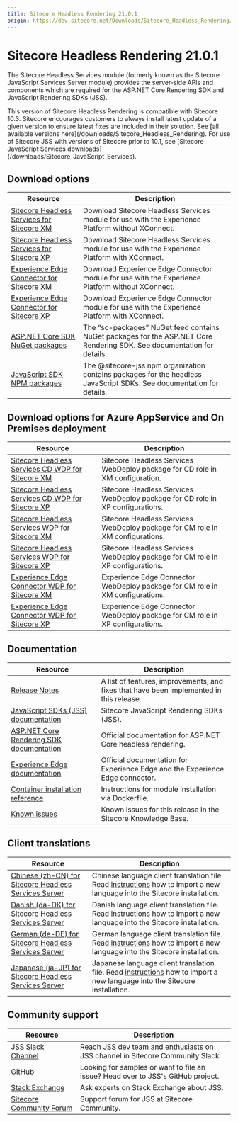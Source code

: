 ```yaml
---
title: Sitecore Headless Rendering 21.0.1
origin: https://dev.sitecore.net/Downloads/Sitecore_Headless_Rendering/21x/Sitecore_Headless_Rendering_2101.aspx
---
```


# Sitecore Headless Rendering 21.0.1

The Sitecore Headless Services module (formerly known as the Sitecore JavaScript Services Server module) provides the server-side APIs and components which are required for the ASP.NET Core Rendering SDK and JavaScript Rendering SDKs (JSS).

  <Alert variant='warning' mb={4}>
    <AlertIcon />
    This version of Sitecore Headless Rendering is compatible with Sitecore 10.3.
  </Alert>
  
  <Alert variant='warning' mb={4}>
    <AlertIcon />
    Sitecore encourages customers to always install latest update of a given version to ensure latest fixes are included in their solution. See [all available versions here](/downloads/Sitecore_Headless_Rendering).
  </Alert>
  
  <Alert variant='warning' mb={4}>
    <AlertIcon />
    For use of Sitecore JSS with versions of Sitecore prior to 10.1, see [Sitecore JavaScript Services downloads](/downloads/Sitecore_JavaScript_Services).
  </Alert>
  

## Download options

 | Resource | Description |
 | --- | --- |
 | [Sitecore Headless Services for Sitecore XM](https://sitecoredev.azureedge.net/~/media/6578052C4D1E4DDDAEA397A0CEEB7CE8.ashx?date=20230424T093714) | Download Sitecore Headless Services module for use with the Experience Platform without XConnect. |
 | [Sitecore Headless Services for Sitecore XP](https://sitecoredev.azureedge.net/~/media/22240E64FE39446FA1012C16B9FE1D62.ashx?date=20230424T093750) | Download Sitecore Headless Services module for use with the Experience Platform with XConnect. |
 | [Experience Edge Connector for Sitecore XM](https://sitecoredev.azureedge.net/~/media/B2B8FC92B96C47C99FCC8FEC6F6D8CCC.ashx?date=20230426T091410) | Download Experience Edge Connector module for use with the Experience Platform without XConnect. |
 | [Experience Edge Connector for Sitecore XP](https://sitecoredev.azureedge.net/~/media/5B150FEB0810472DABE6D946CECF0A10.ashx?date=20230426T091335) | Download Experience Edge Connector module for use with the Experience Platform with XConnect. |
 | [ASP.NET Core SDK NuGet packages](https://sitecore.myget.org/feed/sc-packages/package/nuget/Sitecore.AspNet.RenderingEngine) | The “sc-packages” NuGet feed contains NuGet packages for the ASP.NET Core Rendering SDK. See documentation for details. |
 | [JavaScript SDK NPM packages](https://www.npmjs.com/org/sitecore-jss) | The @sitecore-jss npm organization contains packages for the headless JavaScript SDKs. See documentation for details. |

## Download options for Azure AppService and On Premises deployment

 | Resource | Description |
 | --- | --- |
 | [Sitecore Headless Services CD WDP for Sitecore XM](https://sitecoredev.azureedge.net/~/media/71AB1AB399774439BE98CC2DE42D61E0.ashx?date=20230424T093828) | Sitecore Headless Services WebDeploy package for CD role in XM configuration. |
 | [Sitecore Headless Services CD WDP for Sitecore XP](https://sitecoredev.azureedge.net/~/media/87A886AE76DC4D94A2015437B5E6DD6C.ashx?date=20230424T093858) | Sitecore Headless Services WebDeploy package for CD role in XP configurations. |
 | [Sitecore Headless Services WDP for Sitecore XM](https://sitecoredev.azureedge.net/~/media/64BA991EDB874D85935185688BBE2101.ashx?date=20230424T093929) | Sitecore Headless Services WebDeploy package for CM role in XM configurations. |
 | [Sitecore Headless Services WDP for Sitecore XP](https://sitecoredev.azureedge.net/~/media/972A1F17370446678450BD6A709BE378.ashx?date=20230424T093958) | Sitecore Headless Services WebDeploy package for CM role in XP configurations. |
 | [Experience Edge Connector WDP for Sitecore XM](https://sitecoredev.azureedge.net/~/media/F01826A837C7494798436383D3964574.ashx?date=20230426T091307) | Experience Edge Connector WebDeploy package for CM role in XM configurations. |
 | [Experience Edge Connector WDP for Sitecore XP](https://sitecoredev.azureedge.net/~/media/FD4555C90C86402BABE8465747289A32.ashx?date=20230426T091446) | Experience Edge Connector WebDeploy package for CM role in XP configurations. |

## Documentation

 | Resource | Description |
 | --- | --- |
 | [Release Notes](/downloads/Sitecore%20Headless%20Rendering/21x/Sitecore%20Headless%20Rendering%202101/Release%20Notes) | A list of features, improvements, and fixes that have been implemented in this release. |
 | [JavaScript SDKs (JSS) documentation](https://doc.sitecore.com/en/developers/hd/210/sitecore-headless-development/sitecore-javascript-rendering-sdks--jss-.html) | Sitecore JavaScript Rendering SDKs (JSS). |
 | [ASP.NET Core Rendering SDK documentation](https://doc.sitecore.com/en/developers/hd/210/sitecore-headless-development/index-en.html) | Official documentation for ASP.NET Core headless rendering. |
 | [Experience Edge documentation](https://doc.sitecore.com/en/developers/hd/210/sitecore-headless-development/sitecore-experience-edge-for-xm.html) | Official documentation for Experience Edge and the Experience Edge connector. |
 | [Container installation reference](https://doc.sitecore.com/en/developers/103/developer-tools/sitecore-module-reference.html) | Instructions for module installation via Dockerfile. |
 | [Known issues](https://kb.sitecore.net/articles/545609) | Known issues for this release in the Sitecore Knowledge Base. |

## Client translations

 | Resource | Description |
 | --- | --- |
 | [Chinese (zh-CN) for Sitecore Headless Services Server](https://sitecoredev.azureedge.net/~/media/49D00729C1AE47BFB18198BC622DDEC0.ashx?date=20230424T094258) | Chinese language client translation file. Read [instructions](~/link?_id=B685CC31771E466080080239FDBEA625&_z=z) how to import a new language into the Sitecore installation. |
 | [Danish (da-DK) for Sitecore Headless Services Server](https://sitecoredev.azureedge.net/~/media/DD5B408C709B4C0F97CC2D93B16A4D57.ashx?date=20230424T094325) | Danish language client translation file. Read [instructions](~/link?_id=B685CC31771E466080080239FDBEA625&_z=z) how to import a new language into the Sitecore installation. |
 | [German (de-DE) for Sitecore Headless Services Server](https://sitecoredev.azureedge.net/~/media/35143CEBE9FE4D0499FCC62768B23512.ashx?date=20230424T094357) | German language client translation file. Read [instructions](~/link?_id=B685CC31771E466080080239FDBEA625&_z=z) how to import a new language into the Sitecore installation. |
 | [Japanese (ja-JP) for Sitecore Headless Services Server](https://sitecoredev.azureedge.net/~/media/3BD721631FCB456690C7A52E3585274B.ashx?date=20230424T094421) | Japanese language client translation file. Read [instructions](~/link?_id=B685CC31771E466080080239FDBEA625&_z=z) how to import a new language into the Sitecore installation. |

## Community support

 | Resource | Description |
 | --- | --- |
 | [JSS Slack Channel](https://sitecorechat.slack.com/messages/jss) | Reach JSS dev team and enthusiasts on JSS channel in Sitecore Community Slack. |
 | [GitHub](https://github.com/sitecore/jss) | Looking for samples or want to file an issue? Head over to JSS's GitHub project. |
 | [Stack Exchange](https://sitecore.stackexchange.com/questions/tagged/jss) | Ask experts on Stack Exchange about JSS. |
 | [Sitecore Community Forum](https://community.sitecore.net/developers/f/40) | Support forum for JSS at Sitecore Community. |